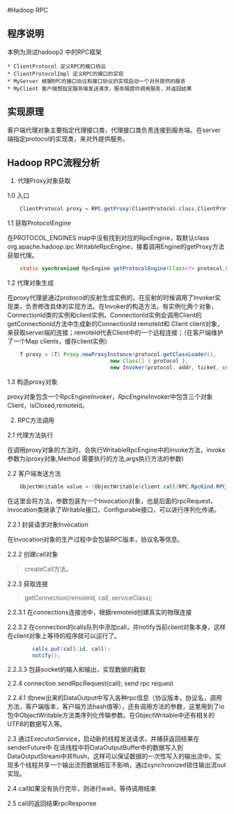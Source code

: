 
#Hadoop RPC

## 程序说明
    
本例为测试hadoop2 中的RPC框架

    * ClientProtocol 定义RPC的接口协议
    * ClientProtocolImpl 定义RPC的接口的实现
    * MyServer 根据RPC的接口协议和接口协议的实现启动一个对外提供的服务
    * MyClient 客户端想指定服务端发送请求，服务端提供调用服务，并返回结果


## 实现原理
   
客户端代理对象主要指定代理接口类，代理接口类负责连接到服务端，在server端指定protocol的实现类，来对外提供服务。

## Hadoop RPC流程分析

1. 代理Proxy对象获取
   
1.0 入口

```java
    ClientProtocol proxy = RPC.getProxy(ClientProtocol.class,ClientProtocol.versionID, addr, conf);
```
	
1.1 获取ProtocolEngine

在PROTOCOL_ENGINES map中没有找到对应的RpcEngine，取默认class org.apache.hadoop.ipc.WritableRpcEngine，接着调用Engine的getProxy方法获取代理。

```java
    static synchronized RpcEngine getProtocolEngine(Class<?> protocol,Configuration conf) 
```
    
1.2 代理对象生成
	
在proxy代理是通过protocol的反射生成实例的，在反射的时候调用了Invoker实现类，负责修改具体的实现方法。在Invoker的构造方法，有实例化两个对象，ConnectionId类的实例和client实例。ConnectionId实例会调用Client的getConnectionId方法中生成新的ConnectionId remoteId和 Client client对象，来获取server端的连接；remoteId代表Client中的一个远程连接；（在客户端维护了一个Map clients，缓存client实例）

```java
    T proxy = (T) Proxy.newProxyInstance(protocol.getClassLoader(), 
    						     new Class[] { protocol }, 
							     new Invoker(protocol, addr, ticket, conf,factory, rpcTimeout));
``` 

1.3 构造proxy对象
	
proxy对象包含一个RpcEngine$Invoker，RpcEngine$Invoker中包含三个对象Client，isClosed,remoteId。

2. RPC方法调用

2.1 代理方法执行
	
在调用proxy对象的方法时，会执行WritableRpcEngine中的invoke方法，invoke参数为(proxy对象,Method 需要执行的方法,args执行方法的参数)
	
2.2 客户端发送方法
	
```java
	ObjectWritable value = (ObjectWritable)client.call(RPC.RpcKind.RPC_WRITABLE, new Invocation(method, args), remoteId);
```
	
在这里会将方法，参数包装为一个Invocation对象，也是后面的rpcRequest，Invocation类继承了Writable接口，Configurable接口，可以进行序列化传递。
	
2.2.1 封装请求对象Invocation
	
在Invocation对象的生产过程中会包装RPC版本，协议名等信息。
	
2.2.2 创建call对象 

> createCall方法。
	
2.2.3 获取连接
	
> getConnection(remoteId, call, serviceClass);
	
2.2.3.1 在connections连接池中，根据remoteId创建真实的物理连接

2.2.3.2 在connection的calls队列中添加call，并notify当前client对象本身，这样在client对象上等待的程序就可以运行了。

```java
      	calls.put(call.id, call);
      	notify();
```
		
2.2.3.3 包装socket的输入和输出，实现数据的截取

2.2.4 connection.sendRpcRequest(call); send rpc request

2.2.4.1 向new出来的DataOutput中写入各种rpc信息（协议版本，协议名，调用方法，客户端版本，客户端方法hash值等），还有调用方法的参数，这里用到了io包中ObjectWritable方法类序列化传输参数。在ObjectWritable中还有相关的UTF8的数据写入等。

2.3 
    通过ExecutorService，启动新的线程发送请求，并捕获返回结果在senderFuture中
在该线程中将DataOutputBuffer中的数据写入到DataOutputStream中并flush，这样可以保证数据的一次性写入的输出流中。实现多个线程共享一个输出流而数据相互不影响，通过synchronized锁住输出流out实现。

2.4 call如果没有执行完毕，则进行wait，等待调用结束

2.5 call的返回结果rpcResponse
